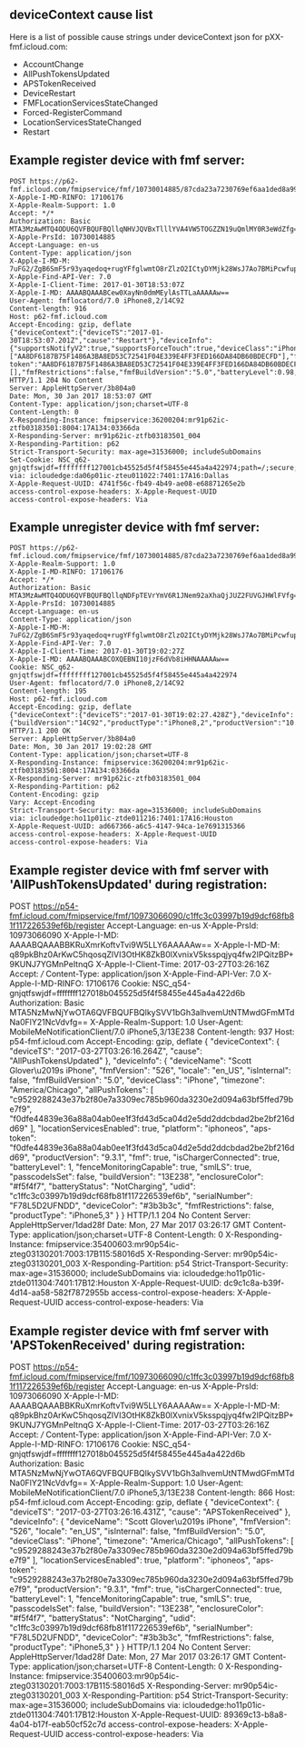 ## deviceContext cause list
Here is a list of possible cause strings under deviceContext json for pXX-fmf.icloud.com:
- AccountChange
- AllPushTokensUpdated
- APSTokenReceived
- DeviceRestart
- FMFLocationServicesStateChanged
- Forced-RegisterCommand
- LocationServicesStateChanged
- Restart


## Example register device with fmf server:

	POST https://p62-fmf.icloud.com/fmipservice/fmf/10730014885/87cda23a7230769ef6aa1ded8a99a5d3e65b9d42/register
	X-Apple-I-MD-RINFO: 17106176
	X-Apple-Realm-Support: 1.0
	Accept: */*
	Authorization: Basic MTA3MzAwMTQ4ODU6QVFBQUFBQllqNHVJQVBxTlllYVA4VW5TOGZZN19uQmlMY0R3eWdZfg==
	X-Apple-PrsId: 10730014885
	Accept-Language: en-us
	Content-Type: application/json
	X-Apple-I-MD-M: 7uFG2/ZgB6SmF5r93yaqedoq+rugYFfglwmtO8rZlzO2ICtyDYMjk28WsJ7Ao7BMiPcwfupM8nF8zW87
	X-Apple-Find-API-Ver: 7.0
	X-Apple-I-Client-Time: 2017-01-30T18:53:07Z
	X-Apple-I-MD: AAAABQAAABCew0XayNn0dmMEylAsTTLaAAAAAw==
	User-Agent: fmflocatord/7.0 iPhone8,2/14C92
	Content-length: 916
	Host: p62-fmf.icloud.com
	Accept-Encoding: gzip, deflate
	{"deviceContext":{"deviceTS":"2017-01-30T18:53:07.201Z","cause":"Restart"},"deviceInfo":{"supportsNotifyV2":true,"supportsForceTouch":true,"deviceClass":"iPhone","locationServicesEnabled":true,"isChargerConnected":true,"unlockState":3,"smlLS":true,"deviceName":"iPhone","deviceColor":"#272728","processId":587,"allPushTokens":["AA8DF6187B75F1486A3BA8ED53C72541F04E339E4FF3FED166DA84DB60BDECFD"],"fmf":true,"fenceMonitoringCapable":true,"productType":"iPhone8,2","udid":"87cda23a7230769ef6aa1ded8a99a5d3e65b9d42","aps-token":"AA8DF6187B75F1486A3BA8ED53C72541F04E339E4FF3FED166DA84DB60BDECFD","locale":"en_US","fmfVersion":"526","batteryStatus":"Charging","platform":"iphoneos","serialNumber":"F2LS47Z9HFM2","timezone":"America\/Chicago","isInternal":false,"otherDevices":[],"fmfRestrictions":false,"fmfBuildVersion":"5.0","batteryLevel":0.98,"enclosureColor":"#b9b7ba","buildVersion":"14C92","productVersion":"10.2"}}
	HTTP/1.1 204 No Content
	Server: AppleHttpServer/3b804a0
	Date: Mon, 30 Jan 2017 18:53:07 GMT
	Content-Type: application/json;charset=UTF-8
	Content-Length: 0
	X-Responding-Instance: fmipservice:36200204:mr91p62ic-ztfb03183501:8004:17A134:03366da
	X-Responding-Server: mr91p62ic-ztfb03183501_004
	X-Responding-Partition: p62
	Strict-Transport-Security: max-age=31536000; includeSubDomains
	Set-Cookie: NSC_q62-gnjqtfswjdf=ffffffff127001cb45525d5f4f58455e445a4a422974;path=/;secure;httponly
	via: icloudedge:da06p01ic-zteu011022:7401:17A16:Dallas
	X-Apple-Request-UUID: 4741f56c-fb49-4b49-ae08-e68871265e2b
	access-control-expose-headers: X-Apple-Request-UUID
	access-control-expose-headers: Via
	
## Example unregister device with fmf server:

	POST https://p62-fmf.icloud.com/fmipservice/fmf/10730014885/87cda23a7230769ef6aa1ded8a99a5d3e65b9d42/unregister
	X-Apple-Realm-Support: 1.0
	X-Apple-I-MD-RINFO: 17106176
	Accept: */*
	Authorization: Basic MTA3MzAwMTQ4ODU6QVFBQUFBQllqNDFpTEVrYmV6R1JNem92aXhaQjJUZ2FUVGJHWlFVfg==
	X-Apple-PrsId: 10730014885
	Accept-Language: en-us
	Content-Type: application/json
	X-Apple-I-MD-M: 7uFG2/ZgB6SmF5r93yaqedoq+rugYFfglwmtO8rZlzO2ICtyDYMjk28WsJ7Ao7BMiPcwfupM8nF8zW87
	X-Apple-Find-API-Ver: 7.0
	X-Apple-I-Client-Time: 2017-01-30T19:02:27Z
	X-Apple-I-MD: AAAABQAAABCOXQEBNI10jzF6dVb8iHHNAAAAAw==
	Cookie: NSC_q62-gnjqtfswjdf=ffffffff127001cb45525d5f4f58455e445a4a422974
	User-Agent: fmflocatord/7.0 iPhone8,2/14C92
	Content-length: 195
	Host: p62-fmf.icloud.com
	Accept-Encoding: gzip, deflate
	{"deviceContext":{"deviceTS":"2017-01-30T19:02:27.428Z"},"deviceInfo":{"buildVersion":"14C92","productType":"iPhone8,2","productVersion":"10.2","udid":"87cda23a7230769ef6aa1ded8a99a5d3e65b9d42"}}
	HTTP/1.1 200 OK
	Server: AppleHttpServer/3b804a0
	Date: Mon, 30 Jan 2017 19:02:28 GMT
	Content-Type: application/json;charset=UTF-8
	X-Responding-Instance: fmipservice:36200204:mr91p62ic-ztfb03183501:8004:17A134:03366da
	X-Responding-Server: mr91p62ic-ztfb03183501_004
	X-Responding-Partition: p62
	Content-Encoding: gzip
	Vary: Accept-Encoding
	Strict-Transport-Security: max-age=31536000; includeSubDomains
	via: icloudedge:ho11p01ic-ztde011216:7401:17A16:Houston
	X-Apple-Request-UUID: ad667366-a6c5-4147-94ca-1e7691315366
	access-control-expose-headers: X-Apple-Request-UUID
	access-control-expose-headers: Via

## Example register device with fmf server with 'AllPushTokensUpdated' during registration:

POST https://p54-fmf.icloud.com/fmipservice/fmf/10973066090/c1ffc3c03997b19d9dcf68fb81f117226539ef6b/register
Accept-Language: en-us
X-Apple-PrsId: 10973066090
X-Apple-I-MD: AAAABQAAABBKRuXmrKoftvTvi9W5LLY6AAAAAw==
X-Apple-I-MD-M: q89pkBhz0ArKwC5hqosqZlVI3OtHK8ZkB0lXvnixV5ksspqjyq4fw2IPQitzBP+9KUNJ7YGMnPeItnqG
X-Apple-I-Client-Time: 2017-03-27T03:26:16Z
Accept: */*
Content-Type: application/json
X-Apple-Find-API-Ver: 7.0
X-Apple-I-MD-RINFO: 17106176
Cookie: NSC_q54-gnjqtfswjdf=ffffffff127018b045525d5f4f58455e445a4a422d6b
Authorization: Basic MTA5NzMwNjYwOTA6QVFBQUFBQlkySVV1bGh3alhvemUtNTMwdGFmMTdNa0FlY21NcVdvfg==
X-Apple-Realm-Support: 1.0
User-Agent: MobileMeNotificationClient/7.0 iPhone5,3/13E238
Content-length: 937
Host: p54-fmf.icloud.com
Accept-Encoding: gzip, deflate
{
  "deviceContext": {
    "deviceTS": "2017-03-27T03:26:16.264Z", 
    "cause": "AllPushTokensUpdated"
  }, 
  "deviceInfo": {
    "deviceName": "Scott Glover\u2019s iPhone", 
    "fmfVersion": "526", 
    "locale": "en_US", 
    "isInternal": false, 
    "fmfBuildVersion": "5.0", 
    "deviceClass": "iPhone", 
    "timezone": "America/Chicago", 
    "allPushTokens": [
      "c9529288243e37b2f80e7a3309ec785b960da3230e2d094a63bf5ffed79be7f9", 
      "f0dfe44839e36a88a04ab0ee1f3fd43d5ca04d2e5dd2ddcbdad2be2bf216dd69"
    ], 
    "locationServicesEnabled": true, 
    "platform": "iphoneos", 
    "aps-token": "f0dfe44839e36a88a04ab0ee1f3fd43d5ca04d2e5dd2ddcbdad2be2bf216dd69", 
    "productVersion": "9.3.1", 
    "fmf": true, 
    "isChargerConnected": true, 
    "batteryLevel": 1, 
    "fenceMonitoringCapable": true, 
    "smlLS": true, 
    "passcodeIsSet": false, 
    "buildVersion": "13E238", 
    "enclosureColor": "#f5f4f7", 
    "batteryStatus": "NotCharging", 
    "udid": "c1ffc3c03997b19d9dcf68fb81f117226539ef6b", 
    "serialNumber": "F78L5D2UFNDD", 
    "deviceColor": "#3b3b3c", 
    "fmfRestrictions": false, 
    "productType": "iPhone5,3"
  }
}
HTTP/1.1 204 No Content
Server: AppleHttpServer/1dad28f
Date: Mon, 27 Mar 2017 03:26:17 GMT
Content-Type: application/json;charset=UTF-8
Content-Length: 0
X-Responding-Instance: fmipservice:35400603:mr90p54ic-zteg03130201:7003:17B115:58016d5
X-Responding-Server: mr90p54ic-zteg03130201_003
X-Responding-Partition: p54
Strict-Transport-Security: max-age=31536000; includeSubDomains
via: icloudedge:ho11p01ic-ztde011304:7401:17B12:Houston
X-Apple-Request-UUID: dc9c1c8a-b39f-4d14-aa58-582f7872955b
access-control-expose-headers: X-Apple-Request-UUID
access-control-expose-headers: Via



## Example register device with fmf server with 'APSTokenReceived' during registration:

POST https://p54-fmf.icloud.com/fmipservice/fmf/10973066090/c1ffc3c03997b19d9dcf68fb81f117226539ef6b/register
Accept-Language: en-us
X-Apple-PrsId: 10973066090
X-Apple-I-MD: AAAABQAAABBKRuXmrKoftvTvi9W5LLY6AAAAAw==
X-Apple-I-MD-M: q89pkBhz0ArKwC5hqosqZlVI3OtHK8ZkB0lXvnixV5ksspqjyq4fw2IPQitzBP+9KUNJ7YGMnPeItnqG
X-Apple-I-Client-Time: 2017-03-27T03:26:16Z
Accept: */*
Content-Type: application/json
X-Apple-Find-API-Ver: 7.0
X-Apple-I-MD-RINFO: 17106176
Cookie: NSC_q54-gnjqtfswjdf=ffffffff127018b045525d5f4f58455e445a4a422d6b
Authorization: Basic MTA5NzMwNjYwOTA6QVFBQUFBQlkySVV1bGh3alhvemUtNTMwdGFmMTdNa0FlY21NcVdvfg==
X-Apple-Realm-Support: 1.0
User-Agent: MobileMeNotificationClient/7.0 iPhone5,3/13E238
Content-length: 866
Host: p54-fmf.icloud.com
Accept-Encoding: gzip, deflate
{
  "deviceContext": {
    "deviceTS": "2017-03-27T03:26:16.431Z", 
    "cause": "APSTokenReceived"
  }, 
  "deviceInfo": {
    "deviceName": "Scott Glover\u2019s iPhone", 
    "fmfVersion": "526", 
    "locale": "en_US", 
    "isInternal": false, 
    "fmfBuildVersion": "5.0", 
    "deviceClass": "iPhone", 
    "timezone": "America/Chicago", 
    "allPushTokens": [
      "c9529288243e37b2f80e7a3309ec785b960da3230e2d094a63bf5ffed79be7f9"
    ], 
    "locationServicesEnabled": true, 
    "platform": "iphoneos", 
    "aps-token": "c9529288243e37b2f80e7a3309ec785b960da3230e2d094a63bf5ffed79be7f9", 
    "productVersion": "9.3.1", 
    "fmf": true, 
    "isChargerConnected": true, 
    "batteryLevel": 1, 
    "fenceMonitoringCapable": true, 
    "smlLS": true, 
    "passcodeIsSet": false, 
    "buildVersion": "13E238", 
    "enclosureColor": "#f5f4f7", 
    "batteryStatus": "NotCharging", 
    "udid": "c1ffc3c03997b19d9dcf68fb81f117226539ef6b", 
    "serialNumber": "F78L5D2UFNDD", 
    "deviceColor": "#3b3b3c", 
    "fmfRestrictions": false, 
    "productType": "iPhone5,3"
  }
}
HTTP/1.1 204 No Content
Server: AppleHttpServer/1dad28f
Date: Mon, 27 Mar 2017 03:26:17 GMT
Content-Type: application/json;charset=UTF-8
Content-Length: 0
X-Responding-Instance: fmipservice:35400603:mr90p54ic-zteg03130201:7003:17B115:58016d5
X-Responding-Server: mr90p54ic-zteg03130201_003
X-Responding-Partition: p54
Strict-Transport-Security: max-age=31536000; includeSubDomains
via: icloudedge:ho11p01ic-ztde011304:7401:17B12:Houston
X-Apple-Request-UUID: 89369c13-b8a8-4a04-b17f-eab50cf52c7d
access-control-expose-headers: X-Apple-Request-UUID
access-control-expose-headers: Via

